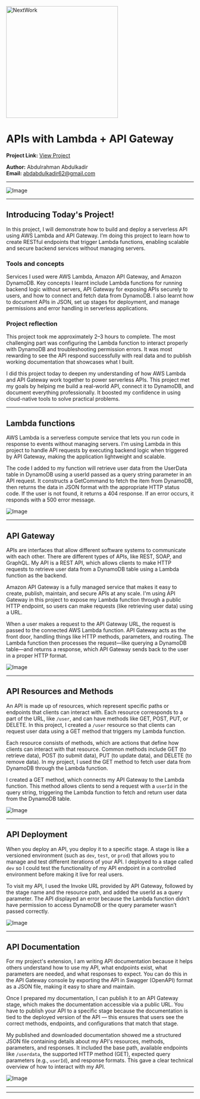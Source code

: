 <img src="https://cdn.prod.website-files.com/677c400686e724409a5a7409/6790ad949cf622dc8dcd9fe4_nextwork-logo-leather.svg" alt="NextWork" width="300" />

# APIs with Lambda + API Gateway

**Project Link:** [View Project](http://learn.nextwork.org/projects/aws-compute-api)

**Author:** Abdulrahman Abdulkadir  
**Email:** abdabdulkadir62@gmail.com

---

![Image](http://learn.nextwork.org/confident_turquoise_quiet_hyena/uploads/aws-compute-api_c9d0e1f2)

---

## Introducing Today's Project!

In this project, I will demonstrate how to build and deploy a serverless API using AWS Lambda and API Gateway. I’m doing this project to learn how to create RESTful endpoints that trigger Lambda functions, enabling scalable and secure backend services without managing servers.

### Tools and concepts

Services I used were AWS Lambda, Amazon API Gateway, and Amazon DynamoDB. Key concepts I learnt include Lambda functions for running backend logic without servers, API Gateway for exposing APIs securely to users, and how to connect and fetch data from DynamoDB. I also learnt how to document APIs in JSON, set up stages for deployment, and manage permissions and error handling in serverless applications.


### Project reflection

This project took me approximately 2–3 hours to complete. The most challenging part was configuring the Lambda function to interact properly with DynamoDB and troubleshooting permission errors. It was most rewarding to see the API respond successfully with real data and to publish working documentation that showcases what I built.


I did this project today to deepen my understanding of how AWS Lambda and API Gateway work together to power serverless APIs. This project met my goals by helping me build a real-world API, connect it to DynamoDB, and document everything professionally. It boosted my confidence in using cloud-native tools to solve practical problems.


---

## Lambda functions

AWS Lambda is a serverless compute service that lets you run code in response to events without managing servers. I'm using Lambda in this project to handle API requests by executing backend logic when triggered by API Gateway, making the application lightweight and scalable.


The code I added to my function will retrieve user data from the UserData table in DynamoDB using a userId passed as a query string parameter in an API request. It constructs a GetCommand to fetch the item from DynamoDB, then returns the data in JSON format with the appropriate HTTP status code. If the user is not found, it returns a 404 response. If an error occurs, it responds with a 500 error message.


![Image](http://learn.nextwork.org/confident_turquoise_quiet_hyena/uploads/aws-compute-api_a1b2c3d5)

---

## API Gateway

APIs are interfaces that allow different software systems to communicate with each other. There are different types of APIs, like REST, SOAP, and GraphQL. My API is a REST API, which allows clients to make HTTP requests to retrieve user data from a DynamoDB table using a Lambda function as the backend.


Amazon API Gateway is a fully managed service that makes it easy to create, publish, maintain, and secure APIs at any scale. I'm using API Gateway in this project to expose my Lambda function through a public HTTP endpoint, so users can make requests (like retrieving user data) using a URL.

When a user makes a request to the API Gateway URL, the request is passed to the connected AWS Lambda function. API Gateway acts as the front door, handling things like HTTP methods, parameters, and routing. The Lambda function then processes the request—like querying a DynamoDB table—and returns a response, which API Gateway sends back to the user in a proper HTTP format.

![Image](http://learn.nextwork.org/confident_turquoise_quiet_hyena/uploads/aws-compute-api_m3n4o5p6)

---

## API Resources and Methods

An API is made up of resources, which represent specific paths or endpoints that clients can interact with. Each resource corresponds to a part of the URL, like `/user`, and can have methods like GET, POST, PUT, or DELETE. In this project, I created a `/user` resource so that clients can request user data using a GET method that triggers my Lambda function.


Each resource consists of methods, which are actions that define how clients can interact with that resource. Common methods include GET (to retrieve data), POST (to submit data), PUT (to update data), and DELETE (to remove data). In my project, I used the GET method to fetch user data from DynamoDB through the Lambda function.


I created a GET method, which connects my API Gateway to the Lambda function. This method allows clients to send a request with a `userId` in the query string, triggering the Lambda function to fetch and return user data from the DynamoDB table.


![Image](http://learn.nextwork.org/confident_turquoise_quiet_hyena/uploads/aws-compute-api_c9d0e1f2)

---

## API Deployment

When you deploy an API, you deploy it to a specific stage. A stage is like a versioned environment (such as `dev`, `test`, or `prod`) that allows you to manage and test different iterations of your API. I deployed to a stage called `dev` so I could test the functionality of my API endpoint in a controlled environment before making it live for real users.


To visit my API, I used the Invoke URL provided by API Gateway, followed by the stage name and the resource path, and added the userId as a query parameter. The API displayed an error because the Lambda function didn’t have permission to access DynamoDB or the query parameter wasn’t passed correctly.


![Image](http://learn.nextwork.org/confident_turquoise_quiet_hyena/uploads/aws-compute-api_3ethryj2)

---

## API Documentation

For my project's extension, I am writing API documentation because it helps others understand how to use my API, what endpoints exist, what parameters are needed, and what responses to expect. You can do this in the API Gateway console by exporting the API in Swagger (OpenAPI) format as a JSON file, making it easy to share and maintain.


Once I prepared my documentation, I can publish it to an API Gateway stage, which makes the documentation accessible via a public URL. You have to publish your API to a specific stage because the documentation is tied to the deployed version of the API — this ensures that users see the correct methods, endpoints, and configurations that match that stage.


My published and downloaded documentation showed me a structured JSON file containing details about my API's resources, methods, parameters, and responses. It included the base path, available endpoints like `/userdata`, the supported HTTP method (GET), expected query parameters (e.g., `userId`), and response formats. This gave a clear technical overview of how to interact with my API.


![Image](http://learn.nextwork.org/confident_turquoise_quiet_hyena/uploads/aws-compute-api_z9a0b1c2)

---

---
